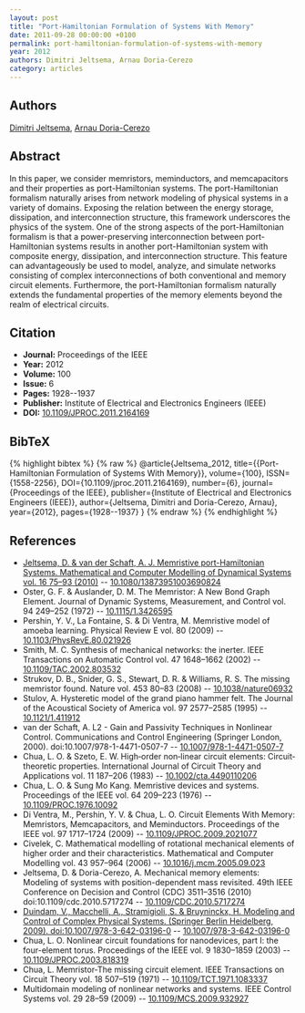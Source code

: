```yaml
---
layout: post
title: "Port-Hamiltonian Formulation of Systems With Memory"
date: 2011-09-28 00:00:00 +0100
permalink: port-hamiltonian-formulation-of-systems-with-memory
year: 2012
authors: Dimitri Jeltsema, Arnau Doria-Cerezo
category: articles
---
```

 
## Authors
[Dimitri Jeltsema](authors/dimitri-jeltsema), [Arnau Doria-Cerezo](authors/arnau-doria-cerezo)
 
## Abstract
In this paper, we consider memristors, meminductors, and memcapacitors and their properties as port-Hamiltonian systems. The port-Hamiltonian formalism naturally arises from network modeling of physical systems in a variety of domains. Exposing the relation between the energy storage, dissipation, and interconnection structure, this framework underscores the physics of the system. One of the strong aspects of the port-Hamiltonian formalism is that a power-preserving interconnection between port-Hamiltonian systems results in another port-Hamiltonian system with composite energy, dissipation, and interconnection structure. This feature can advantageously be used to model, analyze, and simulate networks consisting of complex interconnections of both conventional and memory circuit elements. Furthermore, the port-Hamiltonian formalism naturally extends the fundamental properties of the memory elements beyond the realm of electrical circuits.
 
## Citation
- **Journal:** Proceedings of the IEEE
- **Year:** 2012
- **Volume:** 100
- **Issue:** 6
- **Pages:** 1928--1937
- **Publisher:** Institute of Electrical and Electronics Engineers (IEEE)
- **DOI:** [10.1109/JPROC.2011.2164169](https://doi.org/10.1109/JPROC.2011.2164169)
 
## BibTeX
{% highlight bibtex %}
{% raw %}
@article{Jeltsema_2012,
  title={{Port-Hamiltonian Formulation of Systems With Memory}},
  volume={100},
  ISSN={1558-2256},
  DOI={10.1109/jproc.2011.2164169},
  number={6},
  journal={Proceedings of the IEEE},
  publisher={Institute of Electrical and Electronics Engineers (IEEE)},
  author={Jeltsema, Dimitri and Doria-Cerezo, Arnau},
  year={2012},
  pages={1928--1937}
}
{% endraw %}
{% endhighlight %}
 
## References
- [Jeltsema, D. & van der Schaft, A. J. Memristive port-Hamiltonian Systems. Mathematical and Computer Modelling of Dynamical Systems vol. 16 75–93 (2010)](memristive-port-hamiltonian-systems) -- [10.1080/13873951003690824](https://doi.org/10.1080/13873951003690824)
- Oster, G. F. & Auslander, D. M. The Memristor: A New Bond Graph Element. Journal of Dynamic Systems, Measurement, and Control vol. 94 249–252 (1972) -- [10.1115/1.3426595](https://doi.org/10.1115/1.3426595)
- Pershin, Y. V., La Fontaine, S. & Di Ventra, M. Memristive model of amoeba learning. Physical Review E vol. 80 (2009) -- [10.1103/PhysRevE.80.021926](https://doi.org/10.1103/PhysRevE.80.021926)
- Smith, M. C. Synthesis of mechanical networks: the inerter. IEEE Transactions on Automatic Control vol. 47 1648–1662 (2002) -- [10.1109/TAC.2002.803532](https://doi.org/10.1109/TAC.2002.803532)
- Strukov, D. B., Snider, G. S., Stewart, D. R. & Williams, R. S. The missing memristor found. Nature vol. 453 80–83 (2008) -- [10.1038/nature06932](https://doi.org/10.1038/nature06932)
- Stulov, A. Hysteretic model of the grand piano hammer felt. The Journal of the Acoustical Society of America vol. 97 2577–2585 (1995) -- [10.1121/1.411912](https://doi.org/10.1121/1.411912)
- van der Schaft, A. L2 - Gain and Passivity Techniques in Nonlinear Control. Communications and Control Engineering (Springer London, 2000). doi:10.1007/978-1-4471-0507-7 -- [10.1007/978-1-4471-0507-7](https://doi.org/10.1007/978-1-4471-0507-7)
- Chua, L. O. & Szeto, E. W. High‐order non‐linear circuit elements: Circuit‐theoretic properties. International Journal of Circuit Theory and Applications vol. 11 187–206 (1983) -- [10.1002/cta.4490110206](https://doi.org/10.1002/cta.4490110206)
- Chua, L. O. & Sung Mo Kang. Memristive devices and systems. Proceedings of the IEEE vol. 64 209–223 (1976) -- [10.1109/PROC.1976.10092](https://doi.org/10.1109/PROC.1976.10092)
- Di Ventra, M., Pershin, Y. V. & Chua, L. O. Circuit Elements With Memory: Memristors, Memcapacitors, and Meminductors. Proceedings of the IEEE vol. 97 1717–1724 (2009) -- [10.1109/JPROC.2009.2021077](https://doi.org/10.1109/JPROC.2009.2021077)
- Civelek, C. Mathematical modelling of rotational mechanical elements of higher order and their characteristics. Mathematical and Computer Modelling vol. 43 957–964 (2006) -- [10.1016/j.mcm.2005.09.023](https://doi.org/10.1016/j.mcm.2005.09.023)
- Jeltsema, D. & Doria-Cerezo, A. Mechanical memory elements: Modeling of systems with position-dependent mass revisited. 49th IEEE Conference on Decision and Control (CDC) 3511–3516 (2010) doi:10.1109/cdc.2010.5717274 -- [10.1109/CDC.2010.5717274](https://doi.org/10.1109/CDC.2010.5717274)
- [Duindam, V., Macchelli, A., Stramigioli, S. & Bruyninckx, H. Modeling and Control of Complex Physical Systems. (Springer Berlin Heidelberg, 2009). doi:10.1007/978-3-642-03196-0](modeling-and-control-of-complex-physical-systems) -- [10.1007/978-3-642-03196-0](https://doi.org/10.1007/978-3-642-03196-0)
- Chua, L. O. Nonlinear circuit foundations for nanodevices, part I: the four-element torus. Proceedings of the IEEE vol. 9 1830–1859 (2003) -- [10.1109/JPROC.2003.818319](https://doi.org/10.1109/JPROC.2003.818319)
- Chua, L. Memristor-The missing circuit element. IEEE Transactions on Circuit Theory vol. 18 507–519 (1971) -- [10.1109/TCT.1971.1083337](https://doi.org/10.1109/TCT.1971.1083337)
- Multidomain modeling of nonlinear networks and systems. IEEE Control Systems vol. 29 28–59 (2009) -- [10.1109/MCS.2009.932927](https://doi.org/10.1109/MCS.2009.932927)

